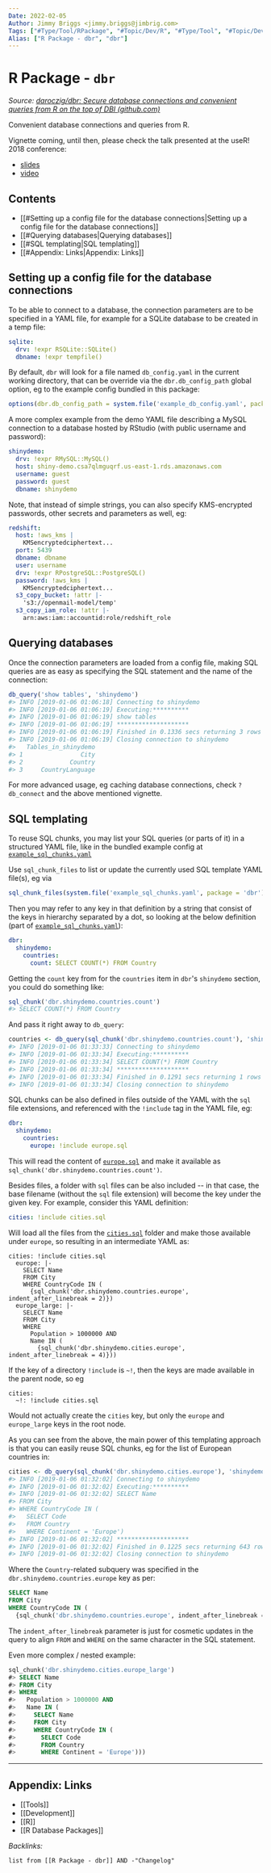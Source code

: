 ```yaml
---
Date: 2022-02-05
Author: Jimmy Briggs <jimmy.briggs@jimbrig.com>
Tags: ["#Type/Tool/RPackage", "#Topic/Dev/R", "#Type/Tool", "#Topic/Dev/Databases"]
Alias: ["R Package - dbr", "dbr"]
---
```


# R Package - `dbr`

*Source: [daroczig/dbr: Secure database connections and convenient queries from R on the top of DBI (github.com)](https://github.com/daroczig/dbr)*

Convenient database connections and queries from R.

Vignette coming, until then, please check the talk presented at the useR! 2018 conference:

* [slides](http://bit.ly/user2018-dbr)
* [video](https://www.youtube.com/watch?v=z7x4UOHNguY)

## Contents

- [[#Setting up a config file for the database connections|Setting up a config file for the database connections]]
- [[#Querying databases|Querying databases]]
- [[#SQL templating|SQL templating]]
- [[#Appendix: Links|Appendix: Links]]

## Setting up a config file for the database connections

To be able to connect to a database, the connection parameters are to be specified in a YAML file, for example for a SQLite database to be created in a temp file:

```yaml
sqlite:
  drv: !expr RSQLite::SQLite()
  dbname: !expr tempfile()
```

By default, `dbr` will look for a file named `db_config.yaml` in the current working directory, that can be override via the `dbr.db_config_path` global option, eg to the example config bundled in this package:

```r
options(dbr.db_config_path = system.file('example_db_config.yaml', package = 'dbr'))
```

A more complex example from the demo YAML file describing a MySQL connection to a database hosted by RStudio (with public username and password):

```yaml
shinydemo:
  drv: !expr RMySQL::MySQL()
  host: shiny-demo.csa7qlmguqrf.us-east-1.rds.amazonaws.com
  username: guest
  password: guest
  dbname: shinydemo
```

Note, that instead of simple strings, you can also specify KMS-encrypted passwords, other secrets and parameters as well, eg:

```yaml
redshift:
  host: !aws_kms |
    KMSencryptedciphertext...
  port: 5439
  dbname: dbname
  user: username
  drv: !expr RPostgreSQL::PostgreSQL()
  password: !aws_kms |
    KMSencryptedciphertext...
  s3_copy_bucket: !attr |-
    's3://openmail-model/temp'
  s3_copy_iam_role: !attr |-
    arn:aws:iam::accountid:role/redshift_role
```

## Querying databases

Once the connection parameters are loaded from a config file, making SQL queries are as easy as specifying the SQL statement and the name of the connection:

```r
db_query('show tables', 'shinydemo')
#> INFO [2019-01-06 01:06:18] Connecting to shinydemo
#> INFO [2019-01-06 01:06:19] Executing:**********
#> INFO [2019-01-06 01:06:19] show tables
#> INFO [2019-01-06 01:06:19] ********************
#> INFO [2019-01-06 01:06:19] Finished in 0.1336 secs returning 3 rows
#> INFO [2019-01-06 01:06:19] Closing connection to shinydemo
#>   Tables_in_shinydemo
#> 1                City
#> 2             Country
#> 3     CountryLanguage
```

For more advanced usage, eg caching database connections, check `?db_connect` and the above mentioned vignette.

## SQL templating

To reuse SQL chunks, you may list your SQL queries (or parts of it) in a structured YAML file, like in the bundled example config at [`example_sql_chunks.yaml`](https://github.com/daroczig/dbr/blob/master/inst/example_sql_chunks.yaml)

Use `sql_chunk_files` to list or update the currently used SQL template YAML file(s), eg via

```r
sql_chunk_files(system.file('example_sql_chunks.yaml', package = 'dbr'))
```

Then you may refer to any key in that definition by a string that consist of the keys in hierarchy separated by a dot, so looking at the below definition (part of [`example_sql_chunks.yaml`](https://github.com/daroczig/dbr/blob/master/inst/example_sql_chunks.yaml)):

```yaml
dbr:
  shinydemo:
    countries:
      count: SELECT COUNT(*) FROM Country
```

Getting the `count` key from for the `countries` item in `dbr`'s `shinydemo` section, you could do something like:

```r
sql_chunk('dbr.shinydemo.countries.count')
#> SELECT COUNT(*) FROM Country
```

And pass it right away to `db_query`:

```r
countries <- db_query(sql_chunk('dbr.shinydemo.countries.count'), 'shinydemo')
#> INFO [2019-01-06 01:33:33] Connecting to shinydemo
#> INFO [2019-01-06 01:33:34] Executing:**********
#> INFO [2019-01-06 01:33:34] SELECT COUNT(*) FROM Country
#> INFO [2019-01-06 01:33:34] ********************
#> INFO [2019-01-06 01:33:34] Finished in 0.1291 secs returning 1 rows
#> INFO [2019-01-06 01:33:34] Closing connection to shinydemo
```

SQL chunks can be also defined in files outside of the YAML with the `sql` file extensions, and referenced with the `!include` tag in the YAML file, eg:

```yaml
dbr:
  shinydemo:
    countries:
      europe: !include europe.sql
```

This will read the content of [`europe.sql`](https://github.com/daroczig/dbr/blob/master/inst/europe.sql) and make it available as `sql_chunk('dbr.shinydemo.countries.count')`.

Besides files, a folder with `sql` files can be also included -- in that case, the base filename (without the `sql` file extension) will become the key under the given key. For example, consider this YAML definition:

```yaml
cities: !include cities.sql
```

Will load all the files from the [`cities.sql`](https://github.com/daroczig/dbr/tree/master/inst/cities.sql) folder and make those available under `europe`, so resulting in an intermediate YAML as:

```
cities: !include cities.sql
  europe: |-
    SELECT Name
    FROM City
    WHERE CountryCode IN (
      {sql_chunk('dbr.shinydemo.countries.europe', indent_after_linebreak = 2)})
  europe_large: |-
    SELECT Name
    FROM City
    WHERE
      Population > 1000000 AND
      Name IN (
        {sql_chunk('dbr.shinydemo.cities.europe', indent_after_linebreak = 4)}))
```

If the key of a directory `!include` is `~!`, then the keys are made available in the parent node, so eg

```
cities:
  ~!: !include cities.sql
```

Would not actually create the `cities` key, but only the `europe` and `europe_large` keys in the root node.

As you can see from the above, the main power of this templating approach is that you can easily reuse SQL chunks, eg for the list of European countries in:

```r
cities <- db_query(sql_chunk('dbr.shinydemo.cities.europe'), 'shinydemo')
#> INFO [2019-01-06 01:32:02] Connecting to shinydemo
#> INFO [2019-01-06 01:32:02] Executing:**********
#> INFO [2019-01-06 01:32:02] SELECT Name
#> FROM City
#> WHERE CountryCode IN (
#>   SELECT Code
#>   FROM Country
#>   WHERE Continent = 'Europe')
#> INFO [2019-01-06 01:32:02] ********************
#> INFO [2019-01-06 01:32:02] Finished in 0.1225 secs returning 643 rows
#> INFO [2019-01-06 01:32:02] Closing connection to shinydemo
```

Where the `Country`-related subquery was specified in the `dbr.shinydemo.countries.europe` key as per:

```sql
SELECT Name
FROM City
WHERE CountryCode IN (
  {sql_chunk('dbr.shinydemo.countries.europe', indent_after_linebreak = 2)})
```

The `indent_after_linebreak` parameter is just for cosmetic updates in the query to align `FROM` and `WHERE` on the same character in the SQL statement.

Even more complex / nested example:

```sql
sql_chunk('dbr.shinydemo.cities.europe_large')
#> SELECT Name
#> FROM City
#> WHERE
#>   Population > 1000000 AND
#>   Name IN (
#>     SELECT Name
#>     FROM City
#>     WHERE CountryCode IN (
#>       SELECT Code
#>       FROM Country
#>       WHERE Continent = 'Europe')))
```




***

## Appendix: Links

- [[Tools]]
- [[Development]]
- [[R]]
- [[R Database Packages]]


*Backlinks:*

```dataview
list from [[R Package - dbr]] AND -"Changelog"
```